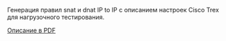 

Генерация правил snat и dnat IP to IP с описанием настроек Cisco Trex для нагрузочного тестирования.

[Описание в PDF](https://github.com/SeregaEngineer/pt-Generate-nat-rules/blob/main/Trex%20DNAT_SNAT.pdf)
